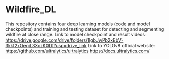 # Wildfire_DL
This repository contains four deep learning models (code and model checkpoints) and training and testing dataset for detecting and segmenting wildfire at close range.
Link to model checkpoint and result videos: https://drive.google.com/drive/folders/1IgbJwPb2xBbV-3kkf2xOeqjL3XozK0Df?usp=drive_link
Link to YOLOv8 official website: https://github.com/ultralytics/ultralytics
https://docs.ultralytics.com/
